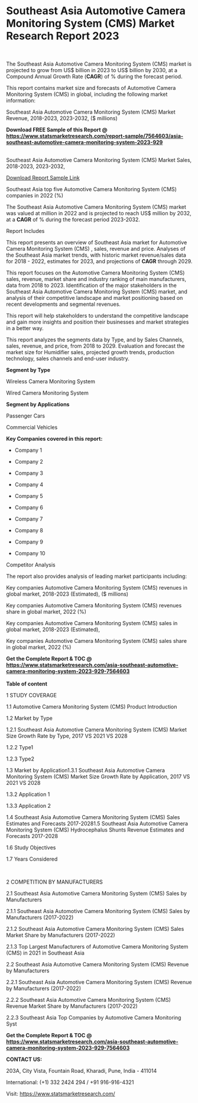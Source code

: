 <h1>Southeast Asia Automotive Camera Monitoring System (CMS) Market Research Report 2023</h1><br/><p>The Southeast Asia Automotive Camera Monitoring System (CMS) market is projected to grow from US$ billion in 2023 to US$ billion by 2030, at a Compound Annual Growth Rate (<strong>CAGR</strong>) of % during the forecast period.</p><p>
 
 This report contains market size and forecasts of Automotive Camera Monitoring System (CMS) in global, including the following market information:</p><p>
 
 Southeast Asia Automotive Camera Monitoring System (CMS) Market Revenue, 2018-2023, 2023-2032, ($ millions)</p><div><b>Download FREE Sample of this Report @ <a href="https://www.statsmarketresearch.com/download-free-sample/7564603/asia-southeast-automotive-camera-monitoring-system-2023-929">https://www.statsmarketresearch.com/report-sample/7564603/asia-southeast-automotive-camera-monitoring-system-2023-929</a></b></div><br><p>
 
 Southeast Asia Automotive Camera Monitoring System (CMS) Market Sales, 2018-2023, 2023-2032,</p><p><a href="https://www.statsmarketresearch.com/download-free-sample/7564603/asia-southeast-automotive-camera-monitoring-system-2023-929">Download Report Sample Link</a></p><p>
 
 Southeast Asia top five Automotive Camera Monitoring System (CMS) companies in 2022 (%)</p><p>
 
 The Southeast Asia Automotive Camera Monitoring System (CMS) market was valued at million in 2022 and is projected to reach US$ million by 2032, at a <strong>CAGR</strong> of % during the forecast period 2023-2032.</p><p>
 
 Report Includes</p><p>
 
 This report presents an overview of Southeast Asia market for Automotive Camera Monitoring System (CMS) , sales, revenue and price. Analyses of the Southeast Asia market trends, with historic market revenue/sales data for 2018 - 2022, estimates for 2023, and projections of <strong>CAGR</strong> through 2029.</p><p>
 
 This report focuses on the Automotive Camera Monitoring System (CMS) sales, revenue, market share and industry ranking of main manufacturers, data from 2018 to 2023. Identification of the major stakeholders in the Southeast Asia Automotive Camera Monitoring System (CMS) market, and analysis of their competitive landscape and market positioning based on recent developments and segmental revenues.</p><p>
 
 This report will help stakeholders to understand the competitive landscape and gain more insights and position their businesses and market strategies in a better way.</p><p>
 
 This report analyzes the segments data by Type, and by Sales Channels, sales, revenue, and price, from 2018 to 2029. Evaluation and forecast the market size for Humidifier sales, projected growth trends, production technology, sales channels and end-user industry.</p><p>
 
  <strong>Segment by Type</strong></p><p>
 
 Wireless Camera Monitoring System</p><p>Wired Camera Monitoring System</p><p>
 
 <strong> Segment <strong><strong>by Applications</strong></strong></strong></p><p>
 
 Passenger Cars</p><p>Commercial Vehicles</p><p><strong>Key Companies covered in this report:</strong></p><p>
 
 </p><ul><p></p><li>Company 1</li><p></p><li>Company 2</li><p></p><li>Company 3</li><p></p><li>Company 4</li><p></p><li>Company 5</li><p></p><li>Company 6</li><p></p><li>Company 7</li><p></p><li>Company 8</li><p></p><li>Company 9</li><p></p><li>Company 10</li><p></p></ul><p>Competitor Analysis</p><p>
 
 The report also provides analysis of leading market participants including:</p><p>
 
 Key companies Automotive Camera Monitoring System (CMS) revenues in global market, 2018-2023 (Estimated), ($ millions)</p><p>
 
 Key companies Automotive Camera Monitoring System (CMS) revenues share in global market, 2022 (%)</p><p>
 
 Key companies Automotive Camera Monitoring System (CMS) sales in global market, 2018-2023 (Estimated),</p><p>
 
 Key companies Automotive Camera Monitoring System (CMS) sales share in global market, 2022 (%)</p><div><b>Get the Complete Report & TOC @ <a href="https://www.statsmarketresearch.com/asia-southeast-automotive-camera-monitoring-system-2023-929-7564603">https://www.statsmarketresearch.com/asia-southeast-automotive-camera-monitoring-system-2023-929-7564603</a></b></div><br><b>Table of content</b><p>1 STUDY COVERAGE<br />
 
 1.1 Automotive Camera Monitoring System (CMS) Product Introduction<br />
 
 1.2 Market by Type<br />
 
 1.2.1 Southeast Asia Automotive Camera Monitoring System (CMS) Market Size Growth Rate by Type, 2017 VS 2021 VS 2028<br />
 
 1.2.2 Type1<br />
 
 1.2.3 Type2<br />
 
 1.3 Market by Application1.3.1 Southeast Asia Automotive Camera Monitoring System (CMS) Market Size Growth Rate by Application, 2017 VS 2021 VS 2028<br />
 
 1.3.2 Application 1<br />
 
 1.3.3 Application 2<br />
 
 1.4 Southeast Asia Automotive Camera Monitoring System (CMS) Sales Estimates and Forecasts 2017-20281.5 Southeast Asia Automotive Camera Monitoring System (CMS) Hydrocephalus Shunts Revenue Estimates and Forecasts 2017-2028<br />
 
 1.6 Study Objectives<br />
 
 1.7 Years Considered<br />
 
 <br />
 
 2 COMPETITION BY MANUFACTURERS<br />
 
 2.1 Southeast Asia Automotive Camera Monitoring System (CMS) Sales by Manufacturers<br />
 
 2.1.1 Southeast Asia Automotive Camera Monitoring System (CMS) Sales by Manufacturers (2017-2022)<br />
 
 2.1.2 Southeast Asia Automotive Camera Monitoring System (CMS) Sales Market Share by Manufacturers (2017-2022)<br />
 
 2.1.3 Top Largest Manufacturers of Automotive Camera Monitoring System (CMS) in 2021 in Southeast Asia<br />
 
 2.2 Southeast Asia Automotive Camera Monitoring System (CMS) Revenue by Manufacturers<br />
 
 2.2.1 Southeast Asia Automotive Camera Monitoring System (CMS) Revenue by Manufacturers (2017-2022)<br />
 
 2.2.2 Southeast Asia Automotive Camera Monitoring System (CMS) Revenue Market Share by Manufacturers (2017-2022)<br />
 
 2.2.3 Southeast Asia Top Companies by Automotive Camera Monitoring Syst<br><div><b>Get the Complete Report & TOC @ <a href="https://www.statsmarketresearch.com/asia-southeast-automotive-camera-monitoring-system-2023-929-7564603">https://www.statsmarketresearch.com/asia-southeast-automotive-camera-monitoring-system-2023-929-7564603</a></b></div></p>
 
 <b>CONTACT US:</b><br>
 
 203A, City Vista, Fountain Road, Kharadi, Pune, India - 411014 <br>
 
 International: (+1) 332 2424 294 / +91 916-916-4321<br>
 
 Visit: <a href="https://www.statsmarketresearch.com/">https://www.statsmarketresearch.com/</a>
 
 <br>